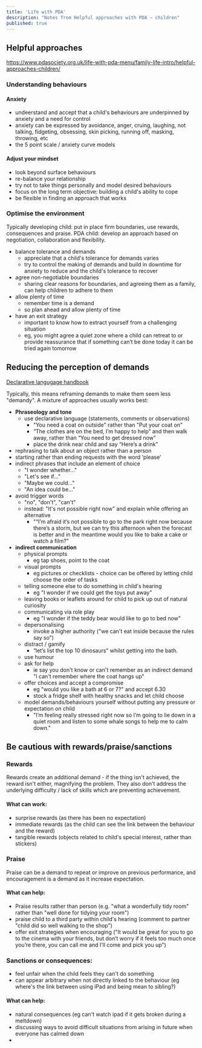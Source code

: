 ```yaml
---
title: 'Life with PDA'
description: "Notes from Helpful approaches with PDA – children"
published: true
---
```


## Helpful approaches
https://www.pdasociety.org.uk/life-with-pda-menu/family-life-intro/helpful-approaches-children/


### Understanding behaviours

#### Anxiety
- undeerstand and accept that a child's behaviours are underpinned by anxiety and a need for control
- anxiety can be expressed by avoidance, anger, cruing, laughing, not talking, fidgeting, obsessing, skin picking, running off, masking, throwing, etc
- the 5 point scale / anxiety curve models

#### Adjust your mindset

- look beyond surface behaviours
- re-balance your relationship
-  try not to take things personally and model desired behaviours
-  focus on the long term objective: building a child's ability to cope
-  be flexible in finding an approach that works

### Optimise the environment

<bold>Typically developing child:</bold> put in place firm boundaries, use rewards, consequences and praise.
<bold>PDA child:</bold> develop an approach based on negotiation, collaboration and flexibility.

- balance tolerance and demands
  - appreciate that a child's tolerance for demands varies
  - try to control the making of demands and build in downtime for anxiety to reduce and the child's tolerance to recover
- agree non-negotiable boundaries
  - sharing clear reasons for boundaries, and agreeing them as a family, can help children to adhere to them
- allow plenty of time
  - remember time is a demand
  - so plan ahead and allow plenty of time
- have an exit strategy
  - important to know how to extract yourself from a challenging situation
  - eg, you might agree a quiet zone where a child can retreat to or provide reassurance that if something can’t be done today it can be tried again tomorrow

## Reducing the perception of demands

[Declarative langugage handbook](https://www.amazon.co.uk/Declarative-Language-Handbook-Thoughtful-Challenges/dp/1734516208/ref=asc_df_1734516208/?tag=googshopuk-21&linkCode=df0&hvadid=428017759642&hvpos=&hvnetw=g&hvrand=14919461142097636393&hvpone=&hvptwo=&hvqmt=&hvdev=c&hvdvcmdl=&hvlocint=&hvlocphy=9045594&hvtargid=pla-894552775868&psc=1&th=1&psc=1&tag=&ref=&adgrpid=103526073030&hvpone=&hvptwo=&hvadid=428017759642&hvpos=&hvnetw=g&hvrand=14919461142097636393&hvqmt=&hvdev=c&hvdvcmdl=&hvlocint=&hvlocphy=9045594&hvtargid=pla-894552775868)

Typically, this means reframing demands to make them seem less "demandy". A mixture of approaches usually works best:
- **Phraseology and tone**
  - use declarative language (statements, comments or observations)
     - "You need a coat on outside" rather than "Put your coat on"
     - “The clothes are on the bed, I’m happy to help” and then walk away, rather than “You need to get dressed now”
     -  place the drink near child and say “Here’s a drink”
 -  rephrasing to talk about an object rather than a person
 -  starting rather than ending requests with the word ‘please’
 -  indirect phrases that include an element of choice
     -  "I wonder whether..."
     -  "Let's see if..."
     -  "Maybe we could..."
     -  "An idea could be..."
 -  avoid trigger words
     -  "no", "don't", "can't"
     -  instead: "It's not possible right now" and explain while offering an alternative
         -  "“I’m afraid it’s not possible to go to the park right now because there’s a storm, but we can try this afternoon when the forecast is better and in the meantime would you like to bake a cake or watch a film?”
- **indirect communication**
  - physical prompts
    - eg tap shoes, point to the coat
  - visual prompts
    - eg pictures or checklists - choice can be offered by letting child choose the order of tasks
  - telling someone else to do something in child's hearing
    - eg "I wonder if we could get the toys put away"
  - leaving books or leaflets around for child to pick up out of natural curiosity
  - communicating via role play
    - eg "I wonder if the teddy bear would like to go to bed now"
  - depersonalising
    - invoke a higher authority ("we can't eat inside because the rules say so")
  - distract / gamify
    - “let’s list the top 10 dinosaurs” whilst getting into the bath.
  - use humour
  - ask for help
    - ie say you don't know or can't remember as an indirect demand "I can't remember where the coat hangs up"
  - offer choices and accept a compromise
    - eg "would you like a bath at 6 or 7?" and accept 6.30
    - stock a fridge shelf with healthy snacks and let child choose
  - model demands/behaviours yourself without putting any pressure or expectation on child
    - "I’m feeling really stressed right now so I’m going to lie down in a quiet room and listen to some whale songs to help me to calm down."

## Be cautious with rewards/praise/sanctions

### Rewards
Rewards create an additional demand - if the thing isn't achieved, the reward isn't either, magnifying the problem. They also don't address the underlying difficulty / lack of skills which are preventing achievement.

#### What can work:
- surprise rewards (as there has been no expectation)
- immediate rewards (as the child can see the link between the behaviour and the reward)
- tangible rewards (objects related to child's special interest, rather than stickers)

### Praise
Praise can be a demand to repeat or improve on previous performance, and encouragement is a demand as it increase expectation.

#### What can help:
- Praise results rather than person (e.g. "what a wonderfully tidy room" rather than "well done for tidying your room")
- praise child to a third party within child's hearing (comment to partner "child did so well walking to the shop")
- offer exit strategies when encouraging ("It would be great for you to go to the cinema with your friends, but don’t worry if it feels too much once you’re there, you can call me and I’ll come and pick you up")

### Sanctions or consequences:
- feel unfair when the child feels they can't do something
- can appear arbitrary when not directly linked to the behaviour (eg where's the link between using iPad and being mean to sibling?)

#### What can help:
- natural consequences (eg can't watch ipad if it gets broken during a meltdown)
-  discussing ways to avoid difficult situations from arising in future when everyone has calmed down
-
